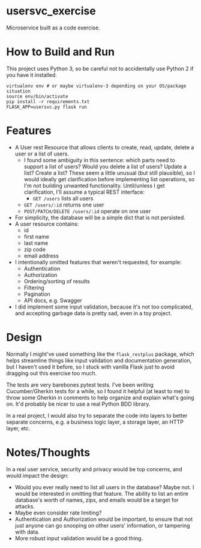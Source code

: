 # usersvc_exercise
Microservice built as a code exercise.

# How to Build and Run

This project uses Python 3, so be careful not to accidentally use Python 2 if you have it installed.

    virtualenv env # or maybe virtualenv-3 depending on your OS/package situation
    source env/bin/activate
    pip install -r requirements.txt
    FLASK_APP=usersvc.py flask run

# Features

* A User rest Resource that allows clients to create, read, update, delete a user or a list of users.
    * I found some ambiguity in this sentence: which parts need to support a list of users? Would you delete a list of
      users? Update a list? Create a list? These seem a little unusual (but still plausible), so I would ideally get
      clarification before implementing list operations, so I'm not building unwanted functionality. Until/unless I get
      clarification, I'll assume a typical REST interface:
        * `GET /users` lists all users
	* `GET /users/:id` returns one user
	* `POST/PATCH/DELETE /users/:id` operate on one user
* For simplicity, the database will be a simple dict that is not persisted.
* A user resource contains:
    * id
    * first name
    * last name
    * zip code
    * email address
* I intentionally omitted features that weren't requested, for example:
    * Authentication
    * Authorization
    * Ordering/sorting of results
    * Filtering
    * Pagination
    * API docs, e.g. Swagger
* I did implement some input validation, because it's not too complicated, and accepting garbage data is pretty sad,
  even in a toy project.

# Design

Normally I might've used something like the `flask_restplus` package, which helps streamline things like input
validation and documentation generation, but I haven't used it before, so I stuck with vanilla Flask just to avoid
dragging out this exercise too much.

The tests are very barebones pytest tests. I've been writing Cucumber/Gherkin tests for a while, so I found it helpful
(at least to me) to throw some Gherkin in comments to help organize and explain what's going on. It'd probably be nicer
to use a real Python BDD library.

In a real project, I would also try to separate the code into layers to better separate concerns, e.g. a business logic
layer, a storage layer, an HTTP layer, etc.

# Notes/Thoughts

In a real user service, security and privacy would be top concerns, and would impact the design:

* Would you ever really need to list all users in the database? Maybe not. I would be interested in omitting that
  feature. The ability to list an entire database's worth of names, zips, and emails would be a target for attacks.
* Maybe even consider rate limiting?
* Authentication and Authorization would be important, to ensure that not just anyone can go snooping on other users'
  information, or tampering with data.
* More robust input validation would be a good thing.
